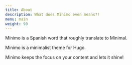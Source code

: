 ```yaml
---
title: About
description: What does Minimo even means?!
menu: main
weight: 90
---
```


Mínimo is a Spanish word that roughly translate to Minimal.

Minimo is a minimalist theme for Hugo.

Minimo keeps the focus on your content and lets it shine!
